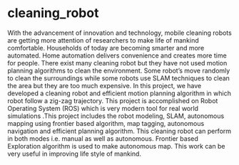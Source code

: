 # cleaning_robot

With the advancement of innovation and technology, mobile cleaning robots are getting
more attention of researchers to make life of mankind comfortable. Households of today
are becoming smarter and more automated. Home automation delivers convenience and
creates more time for people. There exist many cleaning robot but they have not used
motion planning algorithms to clean the environment. Some robot’s move randomly to
clean the surroundings while some robots use SLAM techniques to clean the area but
they are too much expensive. In this project, we have developed a cleaning robot and
efficient motion planning algorithm in which robot follow a zig-zag trajectory. This project is accomplished on Robot Operating System (ROS) which is very modern tool for
real world simulations .This project includes the robot modeling, SLAM, autonomous
mapping using frontier based algorithm, map tagging, autonomous navigation and efficient planning algorithm. This cleaning robot can perform in both modes i.e. manual as
well as autonomous. Frontier based Exploration algorithm is used to make autonomous
map. This work can be very useful in improving life style of mankind.
